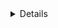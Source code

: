 <details>

[https://salitha94.blogspot.com/2018/08/import-excel-file-to-mysql-database-using-laravel.html]

[https://larachamp.com/how-to-import-excel-file-to-database-in-laravel/]

# composer require maatwebsite/excel

# php artisan make:export UsersExport --model=User

# php artisan make:import UsersImport --model=User

</details>
